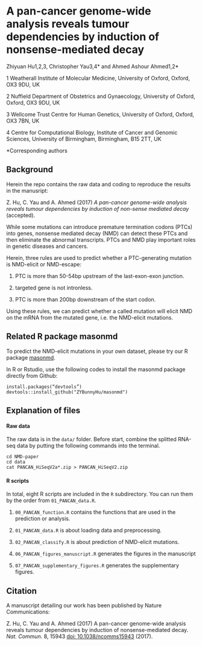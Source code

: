 # A pan-cancer genome-wide analysis reveals tumour dependencies by induction of nonsense-mediated decay

Zhiyuan Hu1,2,3, Christopher Yau3,4\* and Ahmed Ashour Ahmed1,2\*

1 Weatherall Institute of Molecular Medicine, University of Oxford, Oxford, OX3 9DU, UK  

2 Nuffield Department of Obstetrics and Gynaecology, University of Oxford, Oxford, OX3 9DU, UK

3 Wellcome Trust Centre for Human Genetics, University of Oxford, Oxford, OX3 7BN, UK

4 Centre for Computational Biology, Institute of Cancer and Genomic Sciences, University of Birmingham, Birmingham, B15 2TT, UK

*Corresponding authors


## Background

Herein the repo contains the raw data and coding to reproduce the results in the manusript:

Z. Hu, C. Yau and A. Ahmed (2017) *A pan-cancer genome-wide analysis reveals tumour dependencies by induction of non-sense mediated decay* (accepted).

While some mutations can introduce premature termination codons (PTCs) into genes, nonsense mediated decay (NMD) can detect these PTCs and then eliminate the abnormal transcripts. PTCs and NMD play important roles in genetic diseases and cancers.

Herein, three rules are used to predict whether a PTC-generating mutation is NMD-elicit or NMD-escape:

1. PTC is more than 50-54bp upstream of the last-exon-exon junction.

2. targeted gene is not intronless.

3. PTC is more than 200bp downstream of the start codon.

Using these rules, we can predict whether a called mutation will elicit NMD on the mRNA from the mutated gene, i.e. the NMD-elicit mutations.

## Related R package masonmd

To predict the NMD-elicit mutations in your own dataset, please try our R package [masonmd](https://github.com/ZYBunnyHu/masonmd).

In R or Rstudio, use the following codes to install the masonmd package directly from Github:

```{R}
install.packages(“devtools”)
devtools::install_github("ZYBunnyHu/masonmd")
```

## Explanation of files


#### Raw data

The raw data is in the `data/` folder. Before start, combine the splitted RNA-seq data by putting the following commands into the terminal.

```{bash}
cd NMD-paper
cd data
cat PANCAN_HiSeqV2a*.zip > PANCAN_HiSeqV2.zip
```

#### R scripts

In total, eight R scripts are included in the `R` subdirectory. You can run them by the order from `01_PANCAN_data.R`.

1. `00_PANCAN_function.R` contains the functions that are used in the prediction or analysis.

2. `01_PANCAN_data.R` is about loading data and preprocessing.

3. `02_PANCAN_classify.R` is about prediction of NMD-elicit mutations.

4. `06_PANCAN_figures_manuscript.R` generates the figures in the manuscript

5. `07_PANCAN_supplementary_figures.R` generates the supplementary figures.


## Citation

A manuscript detailing our work has been published by Nature Communications:

Z. Hu, C. Yau and A. Ahmed (2017) A pan-cancer genome-wide analysis reveals tumour dependencies by induction of nonsense-mediated decay. *Nat. Commun*. 8, 15943 [doi: 10.1038/ncomms15943](https://www.nature.com/articles/ncomms15943) (2017).



